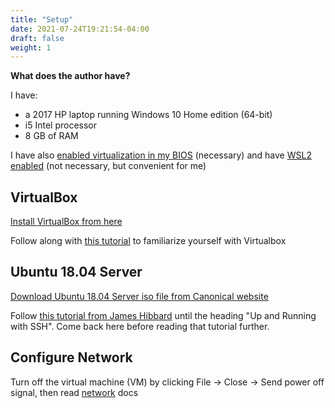 ```yaml
---
title: "Setup"
date: 2021-07-24T19:21:54-04:00
draft: false
weight: 1
---
```


**What does the author have?**

I have:
* a 2017 HP laptop running Windows 10 Home edition (64-bit)
* i5 Intel processor
* 8 GB of RAM

I have also [enabled virtualization in my BIOS](https://2nwiki.2n.cz/pages/viewpage.action?pageId=75202968) (necessary) and have [WSL2 enabled](https://www.youtube.com/watch?v=_fntjriRe48) (not necessary, but convenient for me)

## VirtualBox

[Install VirtualBox from here](https://www.virtualbox.org/wiki/Downloads)

Follow along with [this tutorial](https://www.youtube.com/watch?v=sB_5fqiysi4) to familiarize yourself with Virtualbox

## Ubuntu 18.04 Server

[Download Ubuntu 18.04 Server iso file from Canonical website](https://ubuntu.com/download/server#downloads)

Follow [this tutorial from James Hibbard](https://hibbard.eu/install-ubuntu-virtual-box/) until the heading "Up and Running with SSH". Come back here before reading that tutorial further.

## Configure Network

Turn off the virtual machine (VM) by clicking File -> Close -> Send power off signal, then read [network](/ubuntu18/virtualbox/network) docs

